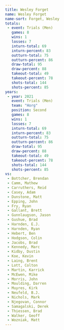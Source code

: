 ```yaml
---
title: Wesley Forget
name: Wesley Forget
name-sort: Forget, Wesley
totals:
 - event: Trials (Men)
   games: 8
   wins: 1
   losses: 7
   inturn-total: 69
   inturn-percent: 83
   outturn-total: 75
   outturn-percent: 86
   draw-total: 95
   draw-percent: 88
   takeout-total: 49
   takeout-percent: 78
   shots-total: 144
   shots-percent: 85
years:
 - year: 2021
   event: Trials (Men)
   team: "Horg"
   position: Second
   games: 8
   wins: 1
   losses: 7
   inturn-total: 69
   inturn-percent: 83
   outturn-total: 75
   outturn-percent: 86
   draw-total: 95
   draw-percent: 88
   takeout-total: 49
   takeout-percent: 78
   shots-total: 144
   shots-percent: 85
vs:
 - Bottcher, Brendan
 - Camm, Mathew
 - Carruthers, Reid
 - Casey, Adam
 - Dunstone, Matt
 - Epping, John
 - Fry, Ryan
 - Gallant, Brett
 - Gunnlaugson, Jason
 - Gushue, Brad
 - Harnden, E.J.
 - Harnden, Ryan
 - Hebert, Ben
 - Hodgson, Colin
 - Jacobs, Brad
 - Kennedy, Marc
 - Kidby, Dustin
 - Koe, Kevin
 - Laing, Brent
 - Lott, Colton
 - Martin, Karrick
 - McEwen, Mike
 - Morris, John
 - Moulding, Darren
 - Muyres, Kirk
 - Neufeld, B.J.
 - Nichols, Mark
 - Njegovan, Connor
 - Samagalski, Derek
 - Thiessen, Brad
 - Walker, Geoff
 - Wozniak, Matt
---
```

